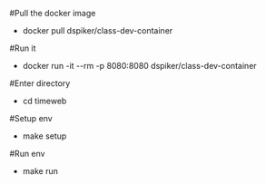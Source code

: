 #Pull the docker image
- docker pull dspiker/class-dev-container

#Run it
- docker run -it --rm -p 8080:8080 dspiker/class-dev-container

#Enter directory
- cd timeweb

#Setup env
- make setup

#Run env
- make run


